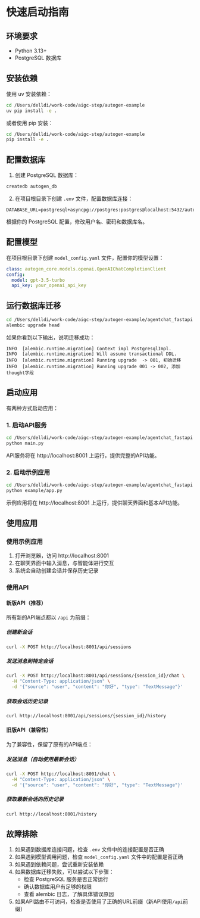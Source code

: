 # 快速启动指南

## 环境要求

- Python 3.13+
- PostgreSQL 数据库

## 安装依赖

使用 uv 安装依赖：

```bash
cd /Users/delldi/work-code/aigc-step/autogen-example
uv pip install -e .
```

或者使用 pip 安装：

```bash
cd /Users/delldi/work-code/aigc-step/autogen-example
pip install -e .
```

## 配置数据库

1. 创建 PostgreSQL 数据库：

```bash
createdb autogen_db
```

2. 在项目根目录下创建 `.env` 文件，配置数据库连接：

```
DATABASE_URL=postgresql+asyncpg://postgres:postgres@localhost:5432/autogen_db
```

根据你的 PostgreSQL 配置，修改用户名、密码和数据库名。

## 配置模型

在项目根目录下创建 `model_config.yaml` 文件，配置你的模型设置：

```yaml
class: autogen_core.models.openai.OpenAIChatCompletionClient
config:
  model: gpt-3.5-turbo
  api_key: your_openai_api_key
```

## 运行数据库迁移

```bash
cd /Users/delldi/work-code/aigc-step/autogen-example/agentchat_fastapi
alembic upgrade head
```

如果你看到以下输出，说明迁移成功：

```
INFO  [alembic.runtime.migration] Context impl PostgresqlImpl.
INFO  [alembic.runtime.migration] Will assume transactional DDL.
INFO  [alembic.runtime.migration] Running upgrade  -> 001, 初始迁移
INFO  [alembic.runtime.migration] Running upgrade 001 -> 002, 添加thought字段
```

## 启动应用

有两种方式启动应用：

### 1. 启动API服务

```bash
cd /Users/delldi/work-code/aigc-step/autogen-example/agentchat_fastapi
python main.py
```

API服务将在 http://localhost:8001 上运行，提供完整的API功能。

### 2. 启动示例应用

```bash
cd /Users/delldi/work-code/aigc-step/autogen-example/agentchat_fastapi
python example/app.py
```

示例应用将在 http://localhost:8001 上运行，提供聊天界面和基本API功能。

## 使用应用

### 使用示例应用

1. 打开浏览器，访问 http://localhost:8001
2. 在聊天界面中输入消息，与智能体进行交互
3. 系统会自动创建会话并保存历史记录

### 使用API

#### 新版API（推荐）

所有新的API端点都以 `/api` 为前缀：

##### 创建新会话

```bash
curl -X POST http://localhost:8001/api/sessions
```

##### 发送消息到特定会话

```bash
curl -X POST http://localhost:8001/api/sessions/{session_id}/chat \
  -H "Content-Type: application/json" \
  -d '{"source": "user", "content": "你好", "type": "TextMessage"}'
```

##### 获取会话历史记录

```bash
curl http://localhost:8001/api/sessions/{session_id}/history
```

#### 旧版API（兼容性）

为了兼容性，保留了原有的API端点：

##### 发送消息（自动使用最新会话）

```bash
curl -X POST http://localhost:8001/chat \
  -H "Content-Type: application/json" \
  -d '{"source": "user", "content": "你好", "type": "TextMessage"}'
```

##### 获取最新会话的历史记录

```bash
curl http://localhost:8001/history
```

## 故障排除

1. 如果遇到数据库连接问题，检查 `.env` 文件中的连接配置是否正确
2. 如果遇到模型调用问题，检查 `model_config.yaml` 文件中的配置是否正确
3. 如果遇到依赖问题，尝试重新安装依赖
4. 如果数据库迁移失败，可以尝试以下步骤：
   - 检查 PostgreSQL 服务是否正常运行
   - 确认数据库用户有足够的权限
   - 查看 alembic 日志，了解具体错误原因
5. 如果API路由不可访问，检查是否使用了正确的URL前缀（新API使用`/api`前缀）
